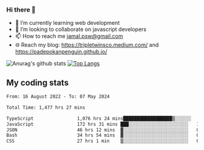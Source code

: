### Hi there 👋

<!--
**padepokanpenguin/padepokanpenguin** is a ✨ _special_ ✨ repository because its `README.md` (this file) appears on your GitHub profile.
-->

- 🌱 I’m currently learning  web development
- 👯 I’m looking to collaborate on javascript developers
- 📫 How to reach me jamal.psw@gmail.com
- 🌐 Reach my blog:
   https://tripletwinsco.medium.com/ and
   https://padepokanpenguin.github.io/

![Anurag's github stats](https://github-readme-stats.vercel.app/api?username=padepokanpenguin&count_private=true&disable_animations=false&show_icons=true&theme=default)
[![Top Langs](https://github-readme-stats.vercel.app/api/top-langs/?username=padepokanpenguin&theme=default&layout=compact)](https://github.com/padepokanpenguin)

## My coding stats

<!--START_SECTION:waka-->

```txt
From: 16 August 2022 - To: 07 May 2024

Total Time: 1,477 hrs 27 mins

TypeScript                1,076 hrs 24 mins██████████████████▒░░░░░░   72.86 %
JavaScript                172 hrs 31 mins ███░░░░░░░░░░░░░░░░░░░░░░   11.68 %
JSON                      46 hrs 12 mins  ▓░░░░░░░░░░░░░░░░░░░░░░░░   03.13 %
Bash                      34 hrs 54 mins  ▓░░░░░░░░░░░░░░░░░░░░░░░░   02.36 %
CSS                       27 hrs 1 min    ▒░░░░░░░░░░░░░░░░░░░░░░░░   01.83 %
```

<!--END_SECTION:waka-->


